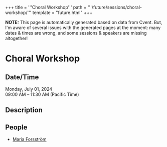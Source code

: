 +++
title = '''Choral Workshop'''
path = '''/future/sessions/choral-workshop/'''
template = "future.html"
+++

<p class="todo">
<strong>NOTE:</strong> This page is automatically generated based on data from Cvent.
But, I'm aware of several issues with the generated pages at the moment:
many dates & times are wrong, and some sessions & speakers are missing altogether!
</p>

<h1>Choral Workshop</h1>
<h2>Date/Time</h2>
<p>Monday, July 01, 2024<br>
09:00 AM – 11:30 AM (Pacific Time)</p>
<h2>Description</h2>

<h2>People</h2>
<ul><li><a href="/future/performers/maria-forsström/">Maria Forsström</a></li></ul>

